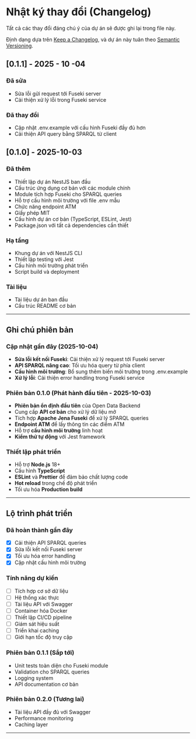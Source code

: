 # Nhật ký thay đổi (Changelog)

Tất cả các thay đổi đáng chú ý của dự án sẽ được ghi lại trong file này.

Định dạng dựa trên [Keep a Changelog](https://keepachangelog.com/en/1.0.0/),
và dự án này tuân theo [Semantic Versioning](https://semver.org/spec/v2.0.0.html).

## [0.1.1] - 2025 - 10 -04

### Đã sửa
- Sửa lỗi gửi request tới Fuseki server
- Cải thiện xử lý lỗi trong Fuseki service

### Đã thay đổi
- Cập nhật .env.example với cấu hình Fuseki đầy đủ hơn
- Cải thiện API query bằng SPARQL từ client

## [0.1.0] - 2025-10-03

### Đã thêm
- Thiết lập dự án NestJS ban đầu
- Cấu trúc ứng dụng cơ bản với các module chính
- Module tích hợp Fuseki cho SPARQL queries
- Hỗ trợ cấu hình môi trường với file .env mẫu
- Chức năng endpoint ATM
- Giấy phép MIT
- Cấu hình dự án cơ bản (TypeScript, ESLint, Jest)
- Package.json với tất cả dependencies cần thiết

### Hạ tầng
- Khung dự án với NestJS CLI
- Thiết lập testing với Jest
- Cấu hình môi trường phát triển
- Script build và deployment

### Tài liệu
- Tài liệu dự án ban đầu
- Cấu trúc README cơ bản

---

## Ghi chú phiên bản

### Cập nhật gần đây (2025-10-04)
- **Sửa lỗi kết nối Fuseki**: Cải thiện xử lý request tới Fuseki server
- **API SPARQL nâng cao**: Tối ưu hóa query từ phía client
- **Cấu hình môi trường**: Bổ sung thêm biến môi trường trong .env.example
- **Xử lý lỗi**: Cải thiện error handling trong Fuseki service

### Phiên bản 0.1.0 (Phát hành đầu tiên - 2025-10-03)
- **Phiên bản ổn định đầu tiên** của Open Data Backend
- Cung cấp **API cơ bản** cho xử lý dữ liệu mở
- Tích hợp **Apache Jena Fuseki** để xử lý SPARQL queries
- **Endpoint ATM** để lấy thông tin các điểm ATM
- Hỗ trợ **cấu hình môi trường** linh hoạt
- **Kiểm thử tự động** với Jest framework

### Thiết lập phát triển
- Hỗ trợ **Node.js** 18+
- Cấu hình **TypeScript**
- **ESLint** và **Prettier** để đảm bảo chất lượng code
- **Hot reload** trong chế độ phát triển
- Tối ưu hóa **Production build**


---
## Lộ trình phát triển

### Đã hoàn thành gần đây
- [x] Cải thiện API SPARQL queries
- [x] Sửa lỗi kết nối Fuseki server
- [x] Tối ưu hóa error handling
- [x] Cập nhật cấu hình môi trường

### Tính năng dự kiến
- [ ] Tích hợp cơ sở dữ liệu
- [ ] Hệ thống xác thực
- [ ] Tài liệu API với Swagger
- [ ] Container hóa Docker  
- [ ] Thiết lập CI/CD pipeline
- [ ] Giám sát hiệu suất
- [ ] Triển khai caching
- [ ] Giới hạn tốc độ truy cập

### Phiên bản 0.1.1 (Sắp tới)
- Unit tests toàn diện cho Fuseki module
- Validation cho SPARQL queries
- Logging system
- API documentation cơ bản

### Phiên bản 0.2.0 (Tương lai)
- Tài liệu API đầy đủ với Swagger
- Performance monitoring
- Caching layer


---
